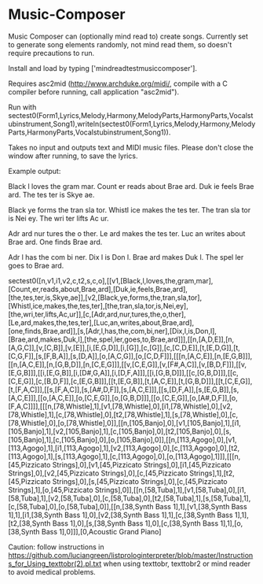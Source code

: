 # Music-Composer
Music Composer can (optionally mind read to) create songs.  Currently set to generate song elements randomly, not mind read them, so doesn't require precautions to run.

Install and load by typing ['mindreadtestmusiccomposer'].

Requires asc2mid (http://www.archduke.org/midi/, compile with a C compiler before running, call application "asc2mid").

Run with sectest0(Form1,Lyrics,Melody,Harmony,MelodyParts,HarmonyParts,Vocalstubinstrument,Song1),writeln(sectest0(Form1,Lyrics,Melody,Harmony,MelodyParts,HarmonyParts,Vocalstubinstrument,Song1)).

Takes no input and outputs text and MIDI music files.  Please don't close the window after running, to save the lyrics.

Example output:

Black l loves the gram mar.
Count er reads about Brae ard.
Duk ie feels Brae ard.
The tes ter is Skye ae.

Black ye forms the tran sla tor.
Whistl ice makes the tes ter.
The tran sla tor is Nei ey.
The wri ter lifts Ac ur.

Adr ard nur tures the o ther.
Le ard makes the tes ter.
Luc an writes about Brae ard.
One finds Brae ard.

Adr l has the com bi ner.
Dix l is Don l.
Brae ard makes Duk l.
The spel ler goes to Brae ard.

sectest0([n,v1,i1,v2,c,t2,s,c,o],[[v1,[Black,l,loves,the,gram,mar],[Count,er,reads,about,Brae,ard],[Duk,ie,feels,Brae,ard],[the,tes,ter,is,Skye,ae]],[v2,[Black,ye,forms,the,tran,sla,tor],[Whistl,ice,makes,the,tes,ter],[the,tran,sla,tor,is,Nei,ey],[the,wri,ter,lifts,Ac,ur]],[c,[Adr,ard,nur,tures,the,o,ther],[Le,ard,makes,the,tes,ter],[Luc,an,writes,about,Brae,ard],[one,finds,Brae,ard]],[s,[Adr,l,has,the,com,bi,ner],[Dix,l,is,Don,l],[Brae,ard,makes,Duk,l],[the,spel,ler,goes,to,Brae,ard]]],[[n,[A,D,E]],[n,[A,G,C]],[v,[C,B]],[v,[E]],[i,[E,G,D]],[i,[G]],[c,[G]],[c,[C,D,E]],[t,[E,D,G]],[t,[C,G,F]],[s,[F,B,A]],[s,[D,A]],[o,[A,C,G]],[o,[C,D,F]]],[[[n,[A,C,E]],[n,[E,G,B]]],[[n,[A,C,E]],[n,[G,B,D]],[n,[C,E,G]]],[[v,[C,E,G]],[v,[F#,A,C]],[v,[B,D,F]]],[[v,[E,G,B]]],[[i,[E,G,B]],[i,[D#,G,A]],[i,[D,F,A]]],[[i,[G,B,D]]],[[c,[G,B,D]]],[[c,[C,E,G]],[c,[B,D,F]],[c,[E,G,B]]],[[t,[E,G,B]],[t,[A,C,E]],[t,[G,B,D]]],[[t,[C,E,G]],[t,[F,A,C]]],[[s,[F,A,C]],[s,[A#,D,F]],[s,[A,C,E]]],[[s,[D,F,A]],[s,[E,G,B]],[s,[A,C,E]]],[[o,[A,C,E]],[o,[C,E,G]],[o,[G,B,D]]],[[o,[C,E,G]],[o,[A#,D,F]],[o,[F,A,C]]]],[[[n,[78,Whistle],1],[v1,[78,Whistle],0],[i1,[78,Whistle],0],[v2,[78,Whistle],1],[c,[78,Whistle],0],[t2,[78,Whistle],1],[s,[78,Whistle],0],[c,[78,Whistle],0],[o,[78,Whistle],0]],[[n,[105,Banjo],0],[v1,[105,Banjo],1],[i1,[105,Banjo],1],[v2,[105,Banjo],1],[c,[105,Banjo],0],[t2,[105,Banjo],0],[s,[105,Banjo],1],[c,[105,Banjo],0],[o,[105,Banjo],0]],[[n,[113,Agogo],0],[v1,[113,Agogo],1],[i1,[113,Agogo],1],[v2,[113,Agogo],0],[c,[113,Agogo],0],[t2,[113,Agogo],1],[s,[113,Agogo],1],[c,[113,Agogo],0],[o,[113,Agogo],1]]],[[[n,[45,Pizzicato Strings],0],[v1,[45,Pizzicato Strings],0],[i1,[45,Pizzicato Strings],0],[v2,[45,Pizzicato Strings],0],[c,[45,Pizzicato Strings],1],[t2,[45,Pizzicato Strings],0],[s,[45,Pizzicato Strings],0],[c,[45,Pizzicato Strings],1],[o,[45,Pizzicato Strings],0]],[[n,[58,Tuba],1],[v1,[58,Tuba],0],[i1,[58,Tuba],1],[v2,[58,Tuba],0],[c,[58,Tuba],0],[t2,[58,Tuba],1],[s,[58,Tuba],1],[c,[58,Tuba],0],[o,[58,Tuba],0]],[[n,[38,Synth Bass 1],1],[v1,[38,Synth Bass 1],1],[i1,[38,Synth Bass 1],0],[v2,[38,Synth Bass 1],1],[c,[38,Synth Bass 1],1],[t2,[38,Synth Bass 1],0],[s,[38,Synth Bass 1],0],[c,[38,Synth Bass 1],1],[o,[38,Synth Bass 1],0]]],[0,Acoustic Grand Piano]

Caution: follow instructions in https://github.com/luciangreen/listprologinterpreter/blob/master/Instructions_for_Using_texttobr(2).pl.txt when using texttobr, texttobr2 or mind reader to avoid medical problems.

